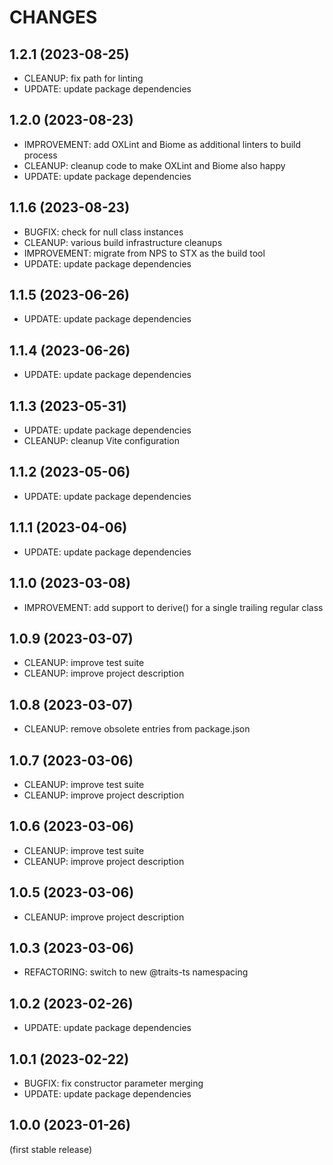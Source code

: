 
CHANGES
=======

1.2.1 (2023-08-25)
------------------

- CLEANUP: fix path for linting
- UPDATE: update package dependencies

1.2.0 (2023-08-23)
------------------

- IMPROVEMENT: add OXLint and Biome as additional linters to build process
- CLEANUP: cleanup code to make OXLint and Biome also happy
- UPDATE: update package dependencies

1.1.6 (2023-08-23)
------------------

- BUGFIX: check for null class instances
- CLEANUP: various build infrastructure cleanups
- IMPROVEMENT: migrate from NPS to STX as the build tool
- UPDATE: update package dependencies

1.1.5 (2023-06-26)
------------------

- UPDATE: update package dependencies

1.1.4 (2023-06-26)
------------------

- UPDATE: update package dependencies

1.1.3 (2023-05-31)
------------------

- UPDATE: update package dependencies
- CLEANUP: cleanup Vite configuration

1.1.2 (2023-05-06)
------------------

- UPDATE: update package dependencies

1.1.1 (2023-04-06)
------------------

- UPDATE: update package dependencies

1.1.0 (2023-03-08)
------------------

- IMPROVEMENT: add support to derive() for a single trailing regular class

1.0.9 (2023-03-07)
------------------

- CLEANUP: improve test suite
- CLEANUP: improve project description

1.0.8 (2023-03-07)
------------------

- CLEANUP: remove obsolete entries from package.json

1.0.7 (2023-03-06)
------------------

- CLEANUP: improve test suite
- CLEANUP: improve project description

1.0.6 (2023-03-06)
------------------

- CLEANUP: improve test suite
- CLEANUP: improve project description

1.0.5 (2023-03-06)
------------------

- CLEANUP: improve project description

1.0.3 (2023-03-06)
------------------

- REFACTORING: switch to new @traits-ts namespacing

1.0.2 (2023-02-26)
------------------

- UPDATE: update package dependencies

1.0.1 (2023-02-22)
------------------

- BUGFIX: fix constructor parameter merging
- UPDATE: update package dependencies

1.0.0 (2023-01-26)
------------------

(first stable release)

